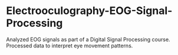 # Electrooculography-EOG-Signal-Processing
Analyzed EOG signals as part of a Digital Signal Processing course. Processed data to interpret eye movement patterns.
